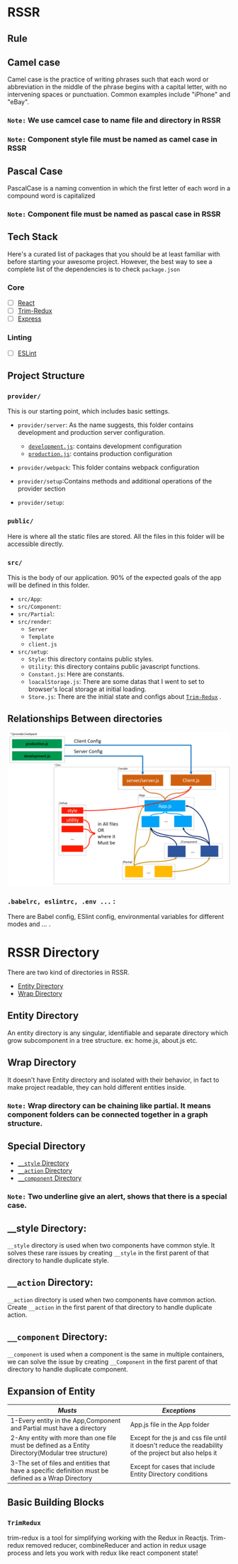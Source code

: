 # RSSR

## Rule

## Camel case

Camel case is the practice of writing phrases such that each word or abbreviation in the middle of the phrase begins with a capital letter, with no intervening spaces or punctuation. Common examples include "iPhone" and "eBay".

### `Note:` We use camcel case to name file and directory in RSSR

### `Note:` Component style file must be named as camel case in RSSR

## Pascal Case

PascalCase is a naming convention in which the first letter of each word in a compound word is capitalized

### `Note:` Component file must be named as pascal case in RSSR

## Tech Stack

Here's a curated list of packages that you should be at least familiar with before starting your awesome project. However, the best way to see a complete list of the dependencies is to check `package.json`

### Core

- [ ] [React](https://facebook.github.io/react/)
- [ ] [Trim-Redux](https://github.com/ebrahimiaval/trim-redux#readme)
- [ ] [Express](https://expressjs.com/)

### Linting

- [ ] [ESLint](http://eslint.org/)

## Project Structure

### `provider/`

This is our starting point, which includes basic settings.

- `provider/server`: As the name suggests, this folder contains development and production server configuration.
    - [`development.js`](./development.js.md): contains development configuration
    - [`production.js`](./production.js.md): contains production configuration

- `provider/webpack`: This folder contains webpack configuration 

- `provider/setup`:Contains methods and additional operations of the provider section 

- `provider/setup`:

### `public/`
Here is where all the static files are stored. All the files in this folder will be accessible directly.



### `src/`
This is the body of our application. 90% of the expected goals of the app will be defined in this folder.
- `src/App`:
- `src/Component`:
- `src/Partial`:
- `src/render`:
   - `Server`
   - `Template`
   - `client.js`
- `src/setup`:
     - `Style`: this directory contains public styles.
     - `Utility`: this directory contains public javascript functions.
     - `Constant.js`: Here are constants.
     - `loacalStorage.js`: There are some datas that I went to set to browser's local storage at initial loading. 
     - `Store.js`: There are the initial state and configs about [`Trim-Redux`](../js/trim-redux.md) .

## Relationships Between directories

<img src="relationships.png" title="Relationships Between directories" />

### `.babelrc, eslintrc, .env ...` : 
There are Babel config, ESlint config, environmental variables for different modes and ... .

# RSSR Directory
There are two kind of directories in RSSR.

- [Entity Directory](#entity-directory)
- [Wrap Directory](#wrap-directory)

## Entity Directory
An entity directory is any singular, identifiable and separate directory which grow subcomponent in a tree structure. ex: home.js, about.js etc.

## Wrap Directory
It doesn't have Entity directory and isolated with their behavior, in fact to make project readable, they can hold different entities inside.

### `Note:` Wrap directory can be chaining like partial. It means component folders can be connected together in a graph structure.

## Special Directory

- [ `__style` Directory](#style-directory)
- [ `__action` Directory](#action-directory)
- [ `__component` Directory](#component-directory)


### `Note:` Two underline give an alert, shows that there is a special case.

##  __style Directory: 
`__style` directory is used when two components have common style. It solves these rare issues by creating `__style` in the first parent of that directory to handle duplicate style.

## `__action` Directory:
`__action` directory is used when two components have common action. Create `__action` in the first parent of that directory to handle duplicate action.

## `__component` Directory:
`__component` is used when a component is the same in multiple containers, we can solve the issue by creating `__Component` in the first parent of that directory to handle duplicate component.


## Expansion of Entity

| **_Musts_**         | **_Exceptions_**    | 
| -------------|-------------|
| 1-Every entity in the App,Component and Partial must have a directory      | App.js file in the App folder | 
| 2-Any entity with more than one file must be defined as a Entity Directory(Modular tree structure)     | Except for the js and css file until it doesn't reduce the readability of the project but also helps it      |
| 3-The set of files and entities that have a specific definition must be defined as a Wrap Directory | Except for cases that include Entity Directory conditions      |

## Basic Building Blocks

### `TrimRedux`

trim-redux is a tool for simplifying working with the Redux in Reactjs. Trim-redux removed reducer, combineReducer and action in redux usage process
and lets you work with redux like react component state!
